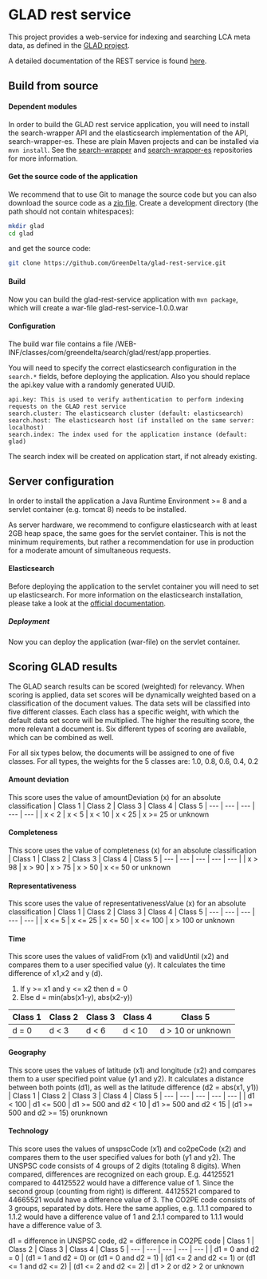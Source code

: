 # GLAD rest service
This project provides a web-service for indexing and searching LCA meta data, as defined in the [GLAD project](https://www.lifecycleinitiative.org/resources-2/global-lca-data-network-glad/).

A detailed documentation of the REST service is found [here](https://rawgit.com/GreenDelta/glad-rest-service/master/index.html).

## Build from source

#### Dependent modules
In order to build the GLAD rest service application, you will need to install the search-wrapper API and the elasticsearch implementation of the API, search-wrapper-es.
These are plain Maven projects and can be installed via `mvn install`. See the
[search-wrapper](https://github.com/GreenDelta/search-wrapper) and 
[search-wrapper-es](https://github.com/GreenDelta/search-wrapper-es) repositories for more
information.

#### Get the source code of the application
We recommend that to use Git to manage the source code but you can also download
the source code as a [zip file](https://github.com/GreenDelta/glad-rest-service/archive/master.zip).
Create a development directory (the path should not contain whitespaces):

```bash
mkdir glad
cd glad
```

and get the source code:

```bash
git clone https://github.com/GreenDelta/glad-rest-service.git
```

#### Build
Now you can build the glad-rest-service application with `mvn package`, which will create a war-file glad-rest-service-1.0.0.war

#### Configuration
The build war file contains a file /WEB-INF/classes/com/greendelta/search/glad/rest/app.properties.

You will need to specify the correct elasticsearch configuration in the `search.*` fields, before deploying the application. Also you should replace the api.key value with a randomly generated UUID.

```
api.key: This is used to verify authentication to perform indexing requests on the GLAD rest service
search.cluster: The elasticsearch cluster (default: elasticsearch)
search.host: The elasticsearch host (if installed on the same server: localhost)
search.index: The index used for the application instance (default: glad)
```
The search index will be created on application start, if not already existing.

## Server configuration
In order to install the application a Java Runtime Environment >= 8 and a servlet container (e.g. tomcat 8) needs to be installed.

As server hardware, we recommend to configure elasticsearch with at least 2GB heap space, the same goes for the servlet container. This is not the minimum requirements, but rather a recommendation for use in production for a moderate amount of simultaneous requests.

#### Elasticsearch
Before deploying the application to the servlet container you will need to set up elasticsearch. For more information on the elasticsearch installation, please take a look at the [official documentation](https://www.elastic.co/guide/en/elasticsearch/reference/current/setup.html).

##### Deployment
Now you can deploy the application (war-file) on the servlet container.

## Scoring GLAD results
The GLAD search results can be scored (weighted) for relevancy. When scoring is applied, data set scores will be dynamically weighted based on a classification of the document values. The data sets will be classified into five different classes. Each class has a specific weight, with which the default data set score will be multiplied. The higher the resulting score, the more relevant a document is. Six different types of scoring are available, which can be combined as well. 

For all six types below, the documents will be assigned to one of five classes. For all types, the weights for the 5 classes are: 1.0, 0.8, 0.6, 0.4, 0.2

#### Amount deviation
This score uses the value of amountDeviation (x) for an absolute classification
| Class 1 | Class 2 | Class 3 | Class 4 | Class 5
| --- | --- | --- | --- | --- |
| x < 2	| x < 5	| x < 10 | x < 25 | x >= 25 or unknown

#### Completeness
This score uses the value of completeness (x) for an absolute classification
| Class 1 | Class 2 | Class 3 | Class 4 | Class 5
| --- | --- | --- | --- | --- |
| x > 98 | x > 90 | x > 75 | x > 50 | x <= 50 or unknown

#### Representativeness
This score uses the value of representativenessValue (x) for an absolute classification
| Class 1 | Class 2 | Class 3 | Class 4 | Class 5
| --- | --- | --- | --- | --- |
| x <= 5 | x <= 25 | x <= 50 | x <= 100 | x > 100 or unknown

#### Time
This score uses the values of validFrom (x1) and validUntil (x2) and compares them to a user specified value (y). It calculates the time difference of x1,x2 and y (d). 
1)	If y >= x1 and y <= x2 then d = 0
2)	Else d = min(abs(x1-y), abs(x2-y))

| Class 1 | Class 2 | Class 3 | Class 4 | Class 5
| --- | --- | --- | --- | --- |
| d = 0 | d < 3 | d < 6 | d < 10 | d > 10 or unknown
 
#### Geography
This score uses the values of latitude (x1) and longitude (x2) and compares them to a user specified point value (y1 and y2). It calculates a distance between both points (d1), as well as the latitude difference (d2 = abs(x1, y1))
| Class 1 | Class 2 | Class 3 | Class 4 | Class 5
| --- | --- | --- | --- | --- |
| d1 < 100 | d1 <= 500 | d1 >= 500 and d2 < 10 | d1 >= 500 and d2 < 15 | (d1 >= 500 and d2 >= 15) orunknown

#### Technology
This score uses the values of unspscCode (x1) and co2peCode (x2) and compares them to the user specified values for both (y1 and y2). The UNSPSC code consists of 4 groups of 2 digits (totaling 8 digits). When compared, differences are recognized on each group. E.g. 44125521 compared to 44125522 would have a difference value of 1. Since the second group (counting from right) is different. 44125521 compared to 44665521 would have a difference value of 3. The CO2PE code consists of 3 groups, separated by dots. Here the same applies, e.g. 1.1.1 compared to 1.1.2 would have a difference value of 1 and 2.1.1 compared to 1.1.1 would have a difference value of 3.

d1 = difference in UNSPSC code, d2 = difference in CO2PE code
| Class 1 | Class 2 | Class 3 | Class 4 | Class 5
| --- | --- | --- | --- | --- |
| d1 = 0 and d2 = 0 | (d1 = 1 and d2 = 0) or (d1 = 0 and d2 = 1) | (d1 <= 2 and d2 <= 1) or (d1 <= 1 and d2 <= 2) | (d1 <= 2 and d2 <= 2) | d1 > 2 or d2 > 2 or unknown


